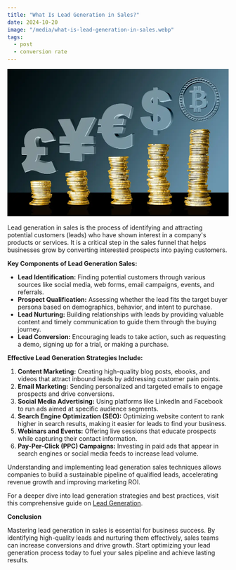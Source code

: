 ```yaml
---
title: "What Is Lead Generation in Sales?"
date: 2024-10-20
image: "/media/what-is-lead-generation-in-sales.webp"
tags:
  - post
  - conversion rate
---
```


![What Is Lead Generation in Sales?](/media/what-is-lead-generation-in-sales.webp)

Lead generation in sales is the process of identifying and attracting potential customers (leads) who have shown interest in a company's products or services. It is a critical step in the sales funnel that helps businesses grow by converting interested prospects into paying customers.

**Key Components of Lead Generation Sales:**

- **Lead Identification:** Finding potential customers through various sources like social media, web forms, email campaigns, events, and referrals.
- **Prospect Qualification:** Assessing whether the lead fits the target buyer persona based on demographics, behavior, and intent to purchase.
- **Lead Nurturing:** Building relationships with leads by providing valuable content and timely communication to guide them through the buying journey.
- **Lead Conversion:** Encouraging leads to take action, such as requesting a demo, signing up for a trial, or making a purchase.

**Effective Lead Generation Strategies Include:**

1. **Content Marketing:** Creating high-quality blog posts, ebooks, and videos that attract inbound leads by addressing customer pain points.
2. **Email Marketing:** Sending personalized and targeted emails to engage prospects and drive conversions.
3. **Social Media Advertising:** Using platforms like LinkedIn and Facebook to run ads aimed at specific audience segments.
4. **Search Engine Optimization (SEO):** Optimizing website content to rank higher in search results, making it easier for leads to find your business.
5. **Webinars and Events:** Offering live sessions that educate prospects while capturing their contact information.
6. **Pay-Per-Click (PPC) Campaigns:** Investing in paid ads that appear in search engines or social media feeds to increase lead volume.

Understanding and implementing lead generation sales techniques allows companies to build a sustainable pipeline of qualified leads, accelerating revenue growth and improving marketing ROI.

For a deeper dive into lead generation strategies and best practices, visit this comprehensive guide on [Lead Generation](https://leadcraftr.com/posts/lead-generation/).

**Conclusion**

Mastering lead generation in sales is essential for business success. By identifying high-quality leads and nurturing them effectively, sales teams can increase conversions and drive growth. Start optimizing your lead generation process today to fuel your sales pipeline and achieve lasting results.
